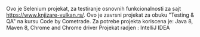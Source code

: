 Ovo je Selenium projekat, za testiranje osnovnih funkcionalnosti za sajt https://www.knjizare-vulkan.rs/. Ovo je zavrsni projekat za obuku "Testing & QA" na kursu Code by Cometrade.
Za potrebe projekta koriscena je: Java 8, Maven 8, Chrome and Chrome driver
Projekat radjen : IntelliJ IDEA
